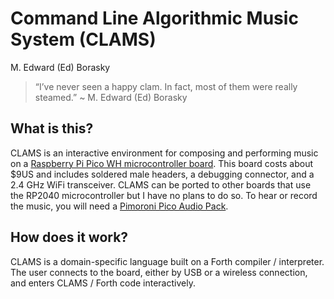 Command Line Algorithmic Music System (CLAMS)
================
M. Edward (Ed) Borasky

> “I’ve never seen a happy clam. In fact, most of them were really
> steamed.” \~ M. Edward (Ed) Borasky

## What is this?

CLAMS is an interactive environment for composing and performing music
on a [Raspberry Pi Pico WH microcontroller
board](https://sbcshop.myshopify.com/products/raspberry-pi-pico-wh?variant=40047914090579).
This board costs about \$9US and includes soldered male headers, a
debugging connector, and a 2.4 GHz WiFi transceiver. CLAMS can be ported
to other boards that use the RP2040 microcontroller but I have no plans
to do so. To hear or record the music, you will need a [Pimoroni Pico
Audio
Pack](https://shop.pimoroni.com/products/pico-audio-pack?variant=32369490853971).

## How does it work?

CLAMS is a domain-specific language built on a Forth compiler /
interpreter. The user connects to the board, either by USB or a wireless
connection, and enters CLAMS / Forth code interactively.
